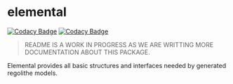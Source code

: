 # elemental

[![Codacy Badge](https://app.codacy.com/project/badge/Grade/cbd8761ba935460885a1ff9b49497621)](https://www.codacy.com/gh/PaloAltoNetworks/elemental/dashboard?utm_source=github.com&amp;utm_medium=referral&amp;utm_content=PaloAltoNetworks/elemental&amp;utm_campaign=Badge_Grade) [![Codacy Badge](https://app.codacy.com/project/badge/Coverage/cbd8761ba935460885a1ff9b49497621)](https://www.codacy.com/gh/PaloAltoNetworks/elemental/dashboard?utm_source=github.com&amp;utm_medium=referral&amp;utm_content=PaloAltoNetworks/elemental&amp;utm_campaign=Badge_Coverage)

> README IS A WORK IN PROGRESS AS WE ARE WRITTING MORE DOCUMENTATION ABOUT THIS PACKAGE.

Elemental provides all basic structures and interfaces needed by generated regolithe models.
